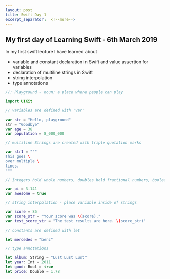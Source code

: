 ```yaml
---
layout: post
title: Swift Day 1
excerpt_separator:  <!--more-->
---
```


## My first day of Learning Swift - 6th March 2019

In my first swift lecture I have learned about
* variable and constant declaration in Swift and value assertion for variables
* declaration of multiline strings in Swift
* string interpolation
* type annotations

```swift
//: Playground - noun: a place where people can play

import UIKit

// variables are defined with 'var'

var str = "Hello, playground"
str = "Goodbye"
var age = 38
var population = 8_000_000

// multiline Strings are created with triple quotation marks

var str1 = """
This goes \
over multiple \
lines.
"""

// Integers hold whole numbers, doubles hold fractional numbers, booleans hold true or false

var pi = 3.141
var awesome = true

// string interpolation - place variable inside of strings

var score = 85
var score_str = "Your score was \(score)."
var test_score_str = "The test results are here. \(score_str)"

// constants are defined with let

let mercedes = "benz"

// type annotations

let album: String = "Lust Lust Lust"
let year: Int = 2011
let good: Bool = true
let price: Double = 1.78
```